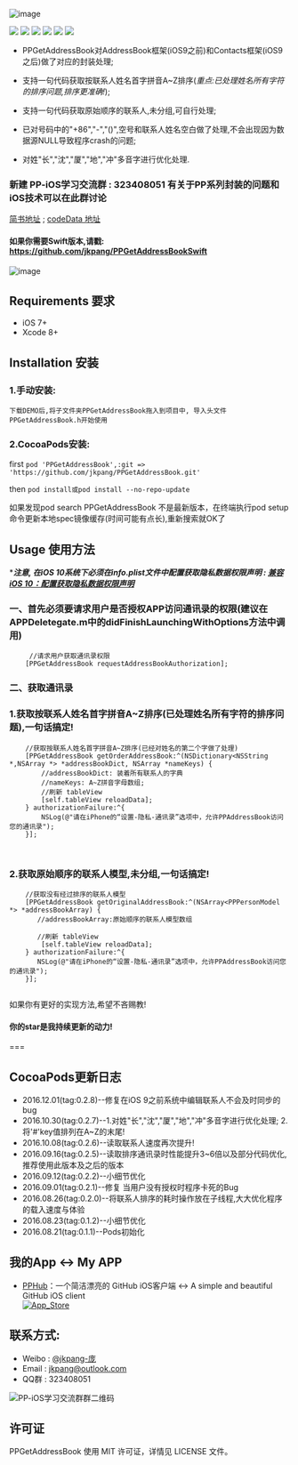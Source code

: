 ![image](https://github.com/jkpang/PPGetAddressBook/blob/master/Picture/PPGetAddressBook.png)

![](https://img.shields.io/badge/platform-iOS-red.svg)  ![](https://img.shields.io/badge/language-Objective--C-orange.svg) ![](https://img.shields.io/cocoapods/v/PPGetAddressBook.svg?style=flat) ![](https://img.shields.io/cocoapods/dt/PPGetAddressBook.svg) ![](https://img.shields.io/badge/license-MIT%20License-brightgreen.svg)  [![](https://img.shields.io/badge/weibo-jkpang--%E5%BA%9E-red.svg)](http://weibo.com/5743737098/profile?rightmod=1&wvr=6&mod=personinfo&is_all=1)

* PPGetAddressBook对AddressBook框架(iOS9之前)和Contacts框架(iOS9之后)做了对应的封装处理;

* 支持一句代码获取按联系人姓名首字拼音A~Z排序(*重点:已处理姓名所有字符的排序问题,排序更准确!*);
* 支持一句代码获取原始顺序的联系人,未分组,可自行处理;
* 已对号码中的"+86","-","()",空号和联系人姓名空白做了处理,不会出现因为数据源NULL导致程序crash的问题;
* 对姓"长","沈","厦","地","冲"多音字进行优化处理.

### 新建 PP-iOS学习交流群 : 323408051 有关于PP系列封装的问题和iOS技术可以在此群讨论

[简书地址](http://www.jianshu.com/p/b51a6125bcff) ; [codeData 地址](http://www.codedata.cn/cdetail/Objective-C/Demo/1471619974294285)

#### 如果你需要Swift版本,请戳: https://github.com/jkpang/PPGetAddressBookSwift

![image](https://github.com/jkpang/PPGetAddressBook/blob/master/Picture/AddressBook.mov.gif)

## Requirements 要求
* iOS 7+
* Xcode 8+

## Installation 安装
### 1.手动安装:
`下载DEMO后,将子文件夹PPGetAddressBook拖入到项目中, 导入头文件PPGetAddressBook.h开始使用`
### 2.CocoaPods安装:
first
`pod 'PPGetAddressBook',:git => 'https://github.com/jkpang/PPGetAddressBook.git'`

then
`pod install或pod install --no-repo-update`

如果发现pod search PPGetAddressBook 不是最新版本，在终端执行pod setup命令更新本地spec镜像缓存(时间可能有点长),重新搜索就OK了
## Usage 使用方法
****注意, 在iOS 10系统下必须在info.plist文件中配置获取隐私数据权限声明 : [兼容iOS 10：配置获取隐私数据权限声明
](http://www.jianshu.com/p/616240463a7a)***
### 一、首先必须要请求用户是否授权APP访问通讯录的权限(建议在APPDeletegate.m中的didFinishLaunchingWithOptions方法中调用)

```objc
     //请求用户获取通讯录权限
    [PPGetAddressBook requestAddressBookAuthorization];
```
### 二、获取通讯录
### 1.获取按联系人姓名首字拼音A~Z排序(已处理姓名所有字符的排序问题),一句话搞定!

```objc
    //获取按联系人姓名首字拼音A~Z排序(已经对姓名的第二个字做了处理)
    [PPGetAddressBook getOrderAddressBook:^(NSDictionary<NSString *,NSArray *> *addressBookDict, NSArray *nameKeys) {
        //addressBookDict: 装着所有联系人的字典
        //nameKeys: A~Z拼音字母数组;
        //刷新 tableView       
        [self.tableView reloadData];
    } authorizationFailure:^{
        NSLog(@"请在iPhone的“设置-隐私-通讯录”选项中，允许PPAddressBook访问您的通讯录");
    }];

   
```
### 2.获取原始顺序的联系人模型,未分组,一句话搞定!

```objc
    //获取没有经过排序的联系人模型
    [PPGetAddressBook getOriginalAddressBook:^(NSArray<PPPersonModel *> *addressBookArray) {
       //addressBookArray:原始顺序的联系人模型数组
       
       //刷新 tableView       
        [self.tableView reloadData];
    } authorizationFailure:^{
       NSLog(@"请在iPhone的“设置-隐私-通讯录”选项中，允许PPAddressBook访问您的通讯录");
    }];
    
```

如果你有更好的实现方法,希望不吝赐教!
#### 你的star是我持续更新的动力!
===
## CocoaPods更新日志
* 2016.12.01(tag:0.2.8)--修复在iOS 9之前系统中编辑联系人不会及时同步的bug
* 2016.10.30(tag:0.2.7)--1.对姓"长","沈","厦","地","冲"多音字进行优化处理; 2.将'#'key值排列在A~Z的末尾!
* 2016.10.08(tag:0.2.6)--读取联系人速度再次提升!
* 2016.09.16(tag:0.2.5)--读取排序通讯录时性能提升3~6倍以及部分代码优化,推荐使用此版本及之后的版本
* 2016.09.12(tag:0.2.2)--小细节优化
* 2016.09.01(tag:0.2.1)--修复 当用户没有授权时程序卡死的Bug
* 2016.08.26(tag:0.2.0)--将联系人排序的耗时操作放在子线程,大大优化程序的载入速度与体验
* 2016.08.23(tag:0.1.2)--小细节优化
* 2016.08.21(tag:0.1.1)--Pods初始化

## 我的App <-> My APP
- [PPHub](https://github.com/jkpang/PPHub-Feedback)：一个简洁漂亮的 GitHub iOS客户端 <-> A simple and beautiful GitHub iOS client   
[![App_Store](https://github.com/jkpang/PPHub-Feedback/blob/master/Resource/Download_on_the_App_Store_135x40.svg)](https://itunes.apple.com/cn/app/PPHub%20For%20GitHub/id1314212521?mt=8)

## 联系方式:
* Weibo : [@jkpang-庞](http://weibo.com/5743737098/profile?rightmod=1&wvr=6&mod=personinfo&is_all=1)
* Email : jkpang@outlook.com
* QQ群 : 323408051

![PP-iOS学习交流群群二维码](https://github.com/jkpang/PPCounter/blob/master/PP-iOS%E5%AD%A6%E4%B9%A0%E4%BA%A4%E6%B5%81%E7%BE%A4%E7%BE%A4%E4%BA%8C%E7%BB%B4%E7%A0%81.png)

## 许可证
PPGetAddressBook 使用 MIT 许可证，详情见 LICENSE 文件。




